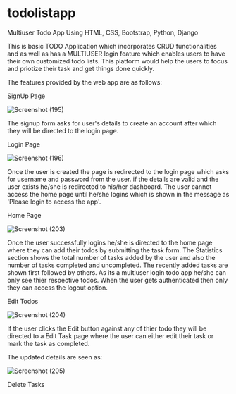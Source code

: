 # todolistapp
Multiuser Todo App Using HTML, CSS, Bootstrap, Python, Django

This is basic TODO Application which incorporates CRUD functionalities and as well as has a MULTIUSER login feature which enables users to have their own customized todo lists. This platform would help the users to focus and priotize their task and get things done quickly.

The features provided by the web app are as follows:


SignUp Page

![Screenshot (195)](https://user-images.githubusercontent.com/69718746/126900985-4a0487cd-cb77-4435-82e5-55a8caf50311.png)

The signup form asks for user's details to create an account after which they will be directed to the login page.


Login Page

![Screenshot (196)](https://user-images.githubusercontent.com/69718746/126901044-9be0c1c7-e909-4f37-9dbd-41bfaf2e7f88.png)

Once the user is created the page is redirected to the login page which asks for username and password from the user. if the details are valid and the user exists he/she is redirected to his/her dashboard. The user cannot access the home page until he/she logins which is shown in the message as 'Please login to access the app'.


Home Page

![Screenshot (203)](https://user-images.githubusercontent.com/69718746/126902503-ba1ed061-e393-447a-92dc-2d770bc45de3.png)

Once the user successfully logins he/she is directed to the home page where they can add their todos by submitting the task form. The Statistics section shows the total number of tasks added by the user and also the number of tasks completed and uncompleted. The recently added tasks are shown first followed by others. As its a multiuser login todo app he/she can only see thier respective todos. When the user gets authenticated then only they can access the logout option.


Edit Todos

![Screenshot (204)](https://user-images.githubusercontent.com/69718746/126902568-da8fbb4d-54b6-4c77-b004-6417893be2b9.png)

If the user clicks the Edit button against any of thier todo they will be directed to a Edit Task page where the user can either edit their task or mark the task as completed.


The updated details are seen as:

![Screenshot (205)](https://user-images.githubusercontent.com/69718746/126902735-8a55e206-8dce-4b98-9650-855afe79f053.png)


Delete Tasks





